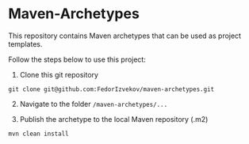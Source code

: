 # Maven-Archetypes

This repository contains Maven archetypes that can be used as project templates. 

Follow the steps below to use this project:

1. Clone this git repository

```
git clone git@github.com:FedorIzvekov/maven-archetypes.git
```

2. Navigate to the folder `/maven-archetypes/...`
   
3. Publish the archetype to the local Maven repository (.m2)

```
mvn clean install
```